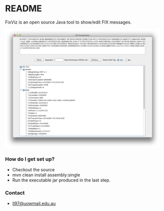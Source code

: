 # README #

FixViz is an open source Java tool to show/edit FIX messages.

![Demo](gui.png)

### How do I get set up? ###

* Checkout the source
* mvn clean install assembly:single
* Run the executable jar produced in the last step.

### Contact ###

* ll97@uowmail.edu.au
